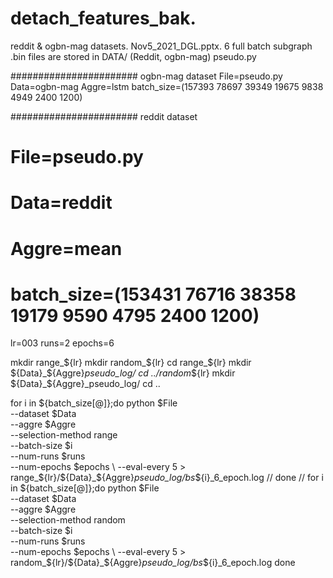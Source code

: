 # detach_features_bak. 
reddit & ogbn-mag datasets. 
Nov5_2021_DGL.pptx. 
6 full batch subgraph .bin files are stored in DATA/ (Reddit, ogbn-mag)
pseudo.py 

####################### ogbn-mag dataset
File=pseudo.py 
Data=ogbn-mag
Aggre=lstm
batch_size=(157393 78697 39349 19675 9838 4949 2400 1200)


####################### reddit dataset 
# File=pseudo.py 
# Data=reddit
# Aggre=mean
# batch_size=(153431 76716 38358 19179 9590 4795 2400 1200)

lr=003
runs=2
epochs=6

mkdir range_${lr}
mkdir random_${lr}
cd range_${lr} 
mkdir ${Data}_${Aggre}_pseudo_log/
cd ../random_${lr}
mkdir ${Data}_${Aggre}_pseudo_log/
cd ..


for i in ${batch_size[@]};do
  python $File \
  --dataset $Data \
  --aggre $Aggre \
  --selection-method range \
  --batch-size $i \
  --num-runs $runs \
  --num-epochs $epochs \
  --eval-every 5 > range_${lr}/${Data}_${Aggre}_pseudo_log/bs_${i}_6_epoch.log
// done
// for i in ${batch_size[@]};do
  python $File \
  --dataset $Data \
  --aggre $Aggre \
  --selection-method random \
  --batch-size $i \
  --num-runs $runs \
  --num-epochs $epochs \
  --eval-every 5 > random_${lr}/${Data}_${Aggre}_pseudo_log/bs_${i}_6_epoch.log
done
